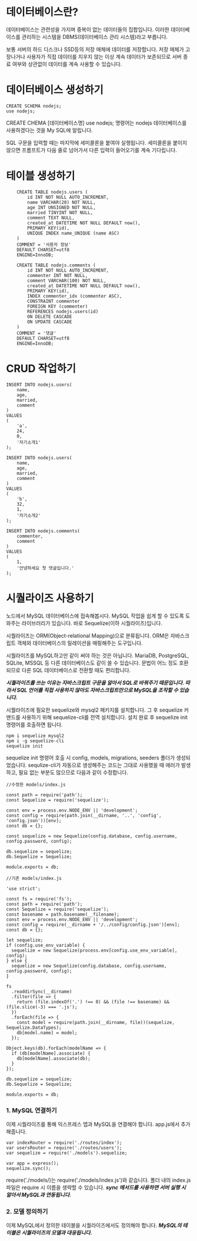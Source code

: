 # 데이터베이스란?
데이터베이스는 관련성을 가지며 중복이 없는 데이터들의 집합입니다. 이러한 데이터베이스를 관리하는 시스템을 DBMS(데이터베이스 관리 시스템)라고 부릅니다.  

보통 서버의 하드 디스크나 SSD등의 저장 매체에 데이터를 저장합니다. 저장 매체가 고장나거나 사용자가 직접 데이터를 지우지 않는 이상 계속 데이터가 보존되므로 서버 종료 여부와 상관없이 데이터를 계속 사용할 수 있습니다.

# 데이터베이스 생성하기
```
CREATE SCHEMA nodejs;
use nodejs;
```
CREATE CHEMA [데이터베이스명]
use nodejs; 명령어는 nodejs 데이터베이스를 사용하겠다는 것을 My SQL에 알립니다.

SQL 구문을 입력할 때는 마지막에 세미콜론을 붙여야 실행됩니다. 세미콜론을 붙이지 않으면 프롬프트가 다음 줄로 넘어가서 다른 입력이 들어오기를 계속 기다립니다.

# 테이블 생성하기
```
    CREATE TABLE nodejs.users (
        id INT NOT NULL AUTO_INCREMENT,
        name VARCHAR(20) NOT NULL,
        age INT UNSIGNED NOT NULL,
        married TINYINT NOT NULL,
        comment TEXT NULL,
        created_at DATETIME NOT NULL DEFAULT now(),
        PRIMARY KEY(id),
        UNIQUE INDEX name_UNIQUE (name ASC)
    )
    COMMENT = '사용자 정보'
    DEFAULT CHARSET=utf8
    ENGINE=InnoDB;

    CREATE TABLE nodejs.comments (
        id INT NOT NULL AUTO_INCREMENT,
        commenter INT NOT NULL,
        comment VARCHAR(100) NOT NULL,
        created_at DATETIME NOT NULL DEFAULT now(),
        PRIMARY KEY(id),
        INDEX commenter_idx (commenter ASC),
        CONSTRAINT commenter
        FOREIGN KEY (commenter)
        REFERENCES nodejs.users(id)
        ON DELETE CASCADE
        ON UPDATE CASCADE
    )
    COMMENT = '댓글'
    DEFAULT CHARSET=utf8
    ENGINE=InnoDB;
```

# CRUD 작업하기
```
INSERT INTO nodejs.users(
    name,
    age,
    married,
    comment
)
VALUES
(
    'a',
    24,
    0,
    '자기소개1'
);

INSERT INTO nodejs.users(
    name,
    age,
    married,
    comment
)
VALUES
(
    'b',
    32,
    1,
    '자기소개2'
);

INSERT INTO nodejs.comments(
    commenter,
    comment
)
VALUES
(
    1,
    '안녕하세요 첫 댓글입니다.'
);
```

# 시퀄라이즈 사용하기
노드에서 MySQL 데이터베이스에 접속해봅시다. MySQL 작업을 쉽게 할 수 있도록 도와주는 라이브러리가 있습니다. 바로 Sequelize(이하 시퀄라이즈)입니다.

시퀄라이즈는 ORM(Object-relational Mapping)으로 분류됩니다. ORM은 자바스크립트 객체와 데이터베이스의 릴레이션을 매핑해주는 도구입니다.

시퀄라이즈를 MySQL하고만 같이 써야 하는 것은 아닙니다. MariaDB, PostgreSQL, SQLite, MSSQL 등 다른 데이터베이스도 같이 쓸 수 있습니다. 문법이 어느 정도 호환되므로 다른 SQL 데이터베이스로 전환할 때도 편리합니다.

***시퀄라이즈를 쓰는 이유는 자바스크립트 구문을 알아서 SQL로 바꿔주기 때문입니다. 따라서 SQL 언어를 직접 사용하지 않아도 자바스크립트만으로 MySQL을 조작할 수 있습니다.***

시퀄라이즈에 필요한 sequelize와 mysql2 패키지를 설치합니다. 그 후 sequelize 커맨드를 사용하기 위해 sequelize-cli를 전역 설치합니다. 설치 완료 후 sequelize init 명령어를 호출하면 됩니다.
```
npm i sequelize mysql2
npm i -g sequelize-cli
sequelize init
```

sequelize init 명령어 호출 시 config, models, migrations, seeders 폴더가 생성되었습니다. sequlize-cli가 자동으로 생성해주는 코드는 그대로 사용했을 때 에러가 발생하고, 필요 없는 부분도 많으므로 다음과 같이 수정합니다.

```
//수정한 models/index.js

const path = require('path');
const Sequelize = require('sequelize');

const env = process.env.NODE_ENV || 'development';
const config = require(path.join(__dirname, '..', 'config', 'config.json'))[env];
const db = {};

const sequelize = new Sequelize(config.database, config.username, config.password, config);

db.sequelize = sequelize;
db.Sequelize = Sequelize;

module.exports = db;
```

```
//기존 models/index.js

'use strict';

const fs = require('fs');
const path = require('path');
const Sequelize = require('sequelize');
const basename = path.basename(__filename);
const env = process.env.NODE_ENV || 'development';
const config = require(__dirname + '/../config/config.json')[env];
const db = {};

let sequelize;
if (config.use_env_variable) {
  sequelize = new Sequelize(process.env[config.use_env_variable], config);
} else {
  sequelize = new Sequelize(config.database, config.username, config.password, config);
}

fs
  .readdirSync(__dirname)
  .filter(file => {
    return (file.indexOf('.') !== 0) && (file !== basename) && (file.slice(-3) === '.js');
  })
  .forEach(file => {
    const model = require(path.join(__dirname, file))(sequelize, Sequelize.DataTypes);
    db[model.name] = model;
  });

Object.keys(db).forEach(modelName => {
  if (db[modelName].associate) {
    db[modelName].associate(db);
  }
});

db.sequelize = sequelize;
db.Sequelize = Sequelize;

module.exports = db;
```

### 1. MySQL 연결하기
이제 시퀄라이즈를 통해 익스프레스 앱과 MySQL을 연결해야 합니다. app.js에서 추가해줍니다.

```
var indexRouter = require('./routes/index');
var usersRouter = require('./routes/users');
var sequelize = require('./models').sequelize;

var app = express();
sequelize.sync();
```
require('./models/)는 require('./models/index.js')와 같습니다. 폴더 내의 index.js 파일은 require 시 이름을 생략할 수 있습니다.
***sync 메서드를 사용하면 서버 실행 시 알아서 MySQL과 연동됩니다.***

### 2. 모델 정의하기
이제 MySQL에서 정의한 테이블을 시퀄라이즈에서도 정의해야 합니다. ***MySQL의 테이블은 시퀄라이즈의 모델과 대응됩니다.***